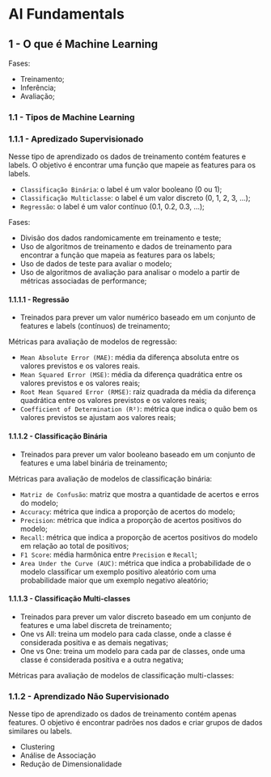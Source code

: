 # AI Fundamentals

## 1 - O que é Machine Learning

Fases:

- Treinamento;
- Inferência;
- Avaliação;

### 1.1 - Tipos de Machine Learning


### 1.1.1 - Apredizado Supervisionado

Nesse tipo de aprendizado os dados de treinamento contém features e labels. O objetivo é encontrar uma função que mapeie as features para os labels.

- `Classificação Binária`: o label é um valor booleano (0 ou 1);
- `Classificação Multiclasse`: o label é um valor discreto (0, 1, 2, 3, ...);
- `Regressão`: o label é um valor contínuo (0.1, 0.2, 0.3, ...);

Fases:

- Divisão dos dados randomicamente em treinamento e teste;
- Uso de algoritmos de treinamento e dados de treinamento para encontrar a função que mapeia as features para os labels;
- Uso de dados de teste para avaliar o modelo;
- Uso de algoritmos de avaliação para analisar o modelo a partir de métricas associadas de performance;



#### 1.1.1.1 - Regressão

- Treinados para prever um valor numérico baseado em um conjunto de features e labels (contínuos) de treinamento;


Métricas para avaliação de modelos de regressão:

- `Mean Absolute Error (MAE)`: média da diferença absoluta entre os valores previstos e os valores reais.
- `Mean Squared Error (MSE)`: média da diferença quadrática entre os valores previstos e os valores reais;
- `Root Mean Squared Error (RMSE)`: raiz quadrada da média da diferença quadrática entre os valores previstos e os valores reais;
- `Coefficient of Determination (R²)`: métrica que indica o quão bem os valores previstos se ajustam aos valores reais;


#### 1.1.1.2 - Classificação Binária

- Treinados para prever um valor booleano baseado em um conjunto de features e uma label binária de treinamento;

Métricas para avaliação de modelos de classificação binária:

- `Matriz de Confusão`: matriz que mostra a quantidade de acertos e erros do modelo;
- `Accuracy`: métrica que indica a proporção de acertos do modelo;
- `Precision`: métrica que indica a proporção de acertos positivos do modelo;
- `Recall`: métrica que indica a proporção de acertos positivos do modelo em relação ao total de positivos;
- `F1 Score`: média harmônica entre `Precision` e `Recall`;
- `Area Under the Curve (AUC)`: métrica que indica a probabilidade de o modelo classificar um exemplo positivo aleatório com uma probabilidade maior que um exemplo negativo aleatório;

#### 1.1.1.3 - Classificação Multi-classes

- Treinados para prever um valor discreto baseado em um conjunto de features e uma label discreta de treinamento;
- One vs All: treina um modelo para cada classe, onde a classe é considerada positiva e as demais negativas;
- One vs One: treina um modelo para cada par de classes, onde uma classe é considerada positiva e a outra negativa;


Métricas para avaliação de modelos de classificação multi-classes:

### 1.1.2 - Aprendizado Não Supervisionado

Nesse tipo de aprendizado os dados de treinamento contém apenas features. O objetivo é encontrar padrões nos dados e criar grupos de dados similares ou labels.

- Clustering
- Análise de Associação
- Redução de Dimensionalidade
